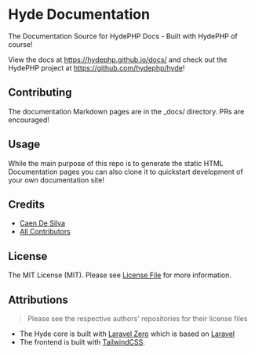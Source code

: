 # Hyde Documentation

The Documentation Source for HydePHP Docs - Built with HydePHP of course!

View the docs at https://hydephp.github.io/docs/ and check out the HydePHP project at https://github.com/hydephp/hyde!

## Contributing

The documentation Markdown pages are in the _docs/ directory. PRs are encouraged!

## Usage

While the main purpose of this repo is to generate the static HTML Documentation pages you can also clone it to quickstart development of your own documentation site!

## Credits

-   [Caen De Silva](https://github.com/caendesilva)
-   [All Contributors](../../contributors)

## License

The MIT License (MIT). Please see [License File](LICENSE.md) for more information.

## Attributions
> Please see the respective authors' repositories for their license files

- The Hyde core is built with [Laravel Zero](https://laravel-zero.com/) which is based on [Laravel](https://laravel.com/)
- The frontend is built with [TailwindCSS](https://tailwindcss.com/).
